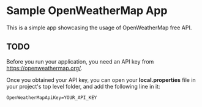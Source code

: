 # Sample OpenWeatherMap App
This is a simple app showcasing the usage of OpenWeatherMap free API.

## TODO
Before you run your application, you need an API key from https://openweathermap.org/.

Once you obtained your API key, you can open your **local.properties** file in your project's top level folder, and add the following line in it:

    OpenWeatherMapApiKey=YOUR_API_KEY